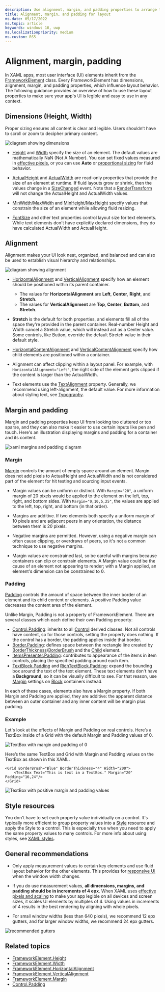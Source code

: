```yaml
---
description: Use alignment, margin, and padding properties to arrange the layout of elements on a page.
title: Alignment, margin, and padding for layout
ms.date: 05/17/2022
ms.topic: article
keywords: windows 10, uwp
ms.localizationpriority: medium
ms.custom: RS5
---
```


# Alignment, margin, padding

In XAML apps, most user interface (UI) elements inherit from the [FrameworkElement](/uwp/api/Windows.UI.Xaml.FrameworkElement) class. Every FrameworkElement has dimensions, alignment, margin, and padding properties, which influence layout behavior. The following guidance provides an overview of how to use these layout properties to make sure your app's UI is legible and easy to use in any context.

## Dimensions (Height, Width)

Proper sizing ensures all content is clear and legible. Users shouldn’t have to scroll or zoom to decipher primary content.

![diagram showing dimensions](images/dimensions.svg)

- [Height](/uwp/api/windows.ui.xaml.frameworkelement.height) and [Width](/uwp/api/windows.ui.xaml.frameworkelement.width) specify the size of an element. The default values are mathematically NaN (Not A Number). You can set fixed values measured in [effective pixels](screen-sizes-and-breakpoints-for-responsive-design.md#effective-pixels-and-scale-factor), or you can use **Auto** or [proportional sizing](layout-panels.md#grid) for fluid behavior.

- [ActualHeight](/uwp/api/windows.ui.xaml.frameworkelement.actualheight) and [ActualWidth](/uwp/api/windows.ui.xaml.frameworkelement.actualwidth) are read-only properties that provide the size of an element at runtime. If fluid layouts grow or shrink, then the values change in a [SizeChanged](/uwp/api/windows.ui.xaml.frameworkelement.sizechanged) event. Note that a [RenderTransform](/uwp/api/windows.ui.xaml.uielement.rendertransform) will not change the ActualHeight and ActualWidth values.

- [MinWidth](/uwp/api/windows.ui.xaml.frameworkelement.minwidth)/[MaxWidth](/uwp/api/windows.ui.xaml.frameworkelement.maxwidth) and [MinHeight](/uwp/api/windows.ui.xaml.frameworkelement.minheight)/[MaxHeight](/uwp/api/windows.ui.xaml.frameworkelement.maxheight) specify values that constrain the size of an element while allowing fluid resizing.

- [FontSize](/uwp/api/windows.ui.xaml.controls.textblock.fontsize) and other text properties control layout size for text elements. While text elements don't have explicitly declared dimensions, they do have calculated ActualWidth and ActualHeight. 

## Alignment

Alignment makes your UI look neat, organized, and balanced and can also be used to establish visual hierarchy and relationships.

![diagram showing alignment](images/alignment.svg)

- [HorizontalAlignment](/uwp/api/windows.ui.xaml.frameworkelement.horizontalalignment) and [VerticalAlignment](/uwp/api/windows.ui.xaml.frameworkelement.verticalalignment) specify how an element should be positioned within its parent container.
  - The values for **HorizontalAlignment** are **Left**, **Center**, **Right**, and **Stretch**.
  - The values for **VerticalAlignment** are **Top**, **Center**, **Bottom**, and **Stretch**.

- **Stretch** is the default for both properties, and elements fill all of the space they're provided in the parent container. Real-number Height and Width cancel a Stretch value, which will instead act as a Center value. Some controls, like Button, override the default Stretch value in their default style.

- [HorizontalContentAlignment](/uwp/api/windows.ui.xaml.controls.control.horizontalcontentalignment) and [VerticalContentAlignment](/uwp/api/windows.ui.xaml.controls.control.verticalcontentalignment) specify how child elements are positioned within a container.

- Alignment can affect clipping within a layout panel. For example, with `HorizontalAlignment="Left"`, the right side of the element gets clipped if the content is larger than the ActualWidth.

- Text elements use the [TextAlignment](/uwp/api/windows.ui.xaml.textalignment) property. Generally, we recommend using left-alignment, the default value. For more information about styling text, see [Typography](../style/typography.md).

## Margin and padding

Margin and padding properties keep UI from looking too cluttered or too sparse, and they can also make it easier to use certain inputs like pen and touch. Here's an illustration displaying margins and padding for a container and its content.

![xaml margins and padding diagram](images/xaml-layout-margins-padding.svg)

### Margin

[Margin](/uwp/api/windows.ui.xaml.frameworkelement.margin) controls the amount of empty space around an element. Margin does not add pixels to ActualHeight and ActualWidth and is not considered part of the element for hit testing and sourcing input events.

- Margin values can be uniform or distinct. With `Margin="20"`, a uniform margin of 20 pixels would be applied to the element on the left, top, right, and bottom sides. With `Margin="0,10,5,25"`, the values are applied to the left, top, right, and bottom (in that order).

- Margins are additive. If two elements both specify a uniform margin of 10 pixels and are adjacent peers in any orientation, the distance between them is 20 pixels.

- Negative margins are permitted. However, using a negative margin can often cause clipping, or overdraws of peers, so it's not a common technique to use negative margins.

- Margin values are constrained last, so be careful with margins because containers can clip or constrain elements. A Margin value could be the cause of an element not appearing to render; with a Margin applied, an element's dimension can be constrained to 0.

### Padding

[Padding](/uwp/api/windows.ui.xaml.frameworkelement.margin?view=winrt-22000&preserve-view=true#margin-and-padding) controls the amount of space between the inner border of an element and its child content or elements. A positive Padding value decreases the content area of the element.

Unlike Margin, Padding is not a property of FrameworkElement. There are several classes which each define their own Padding property:

- [Control.Padding](/uwp/api/windows.ui.xaml.controls.control.padding): inherits to all [Control](/uwp/api/windows.ui.xaml.controls) derived classes. Not all controls have content, so for those controls, setting the property does nothing. If the control has a border, the padding applies inside that border.
- [Border.Padding](/uwp/api/windows.ui.xaml.controls.border.padding): defines space between the rectangle line created by [BorderThickness](/uwp/api/windows.ui.xaml.controls.border.borderthickness)/[BorderBrush](/uwp/api/windows.ui.xaml.controls.border.borderbrush) and the [Child](/uwp/api/windows.ui.xaml.controls.border.child) element.
- [ItemsPresenter.Padding](/uwp/api/windows.ui.xaml.controls.itemspresenter.padding): contributes to appearance of the items in item controls, placing the specified padding around each item.
- [TextBlock.Padding](/uwp/api/windows.ui.xaml.controls.textblock.padding) and [RichTextBlock.Padding](/uwp/api/windows.ui.xaml.controls.richtextblock.padding): expand the bounding box around the text of the text element. These text elements don't have a **Background**, so it can be visually difficult to see. For that reason, use [Margin](/uwp/api/windows.ui.xaml.documents.block.margin) settings on [Block](/uwp/api/windows.ui.xaml.documents.block) containers instead.

In each of these cases, elements also have a Margin property. If both Margin and Padding are applied, they are additive: the apparent distance between an outer container and any inner content will be margin plus padding.

### Example

Let's look at the effects of Margin and Padding on real controls. Here’s a TextBox inside of a Grid with the default Margin and Padding values of 0.

![TextBox with margin and padding of 0](images/xaml-layout-textbox-no-margins-padding.svg)

Here’s the same TextBox and Grid with Margin and Padding values on the TextBox as shown in this XAML.

```XAML
<Grid BorderBrush="Blue" BorderThickness="4" Width="200">
    <TextBox Text="This is text in a TextBox." Margin="20" Padding="16,24"/>
</Grid>
```

![TextBox with positive margin and padding values](images/xaml-layout-textbox-with-margins-padding.svg)

## Style resources
You don't have to set each property value individually on a control. It's typically more efficient to group property values into a [Style](/uwp/api/Windows.UI.Xaml.Style) resource and apply the Style to a control. This is especially true when you need to apply the same property values to many controls. For more info about using styles, see [XAML styles](../style/xaml-styles.md).

## General recommendations

- Only apply measurement values to certain key elements and use fluid layout behavior for the other elements. This provides for [responsive UI](responsive-design.md) when the window width changes.

- If you do use measurement values, **all dimensions, margins, and padding should be in increments of 4 epx**. When XAML uses [effective pixels and scaling](screen-sizes-and-breakpoints-for-responsive-design.md) to make your app legible on all devices and screen sizes, it scales UI elements by multiples of 4. Using values in increments of 4 results in the best rendering by aligning with whole pixels.

- For small window widths (less than 640 pixels), we recommend 12 epx gutters, and for larger window widths, we recommend 24 epx gutters.

![recommended gutters](images/12-gutter.svg)

## Related topics

- [FrameworkElement.Height](/uwp/api/windows.ui.xaml.frameworkelement.height)
- [FrameworkElement.Width](/uwp/api/windows.ui.xaml.frameworkelement.width)
- [FrameworkElement.HorizontalAlignment](/uwp/api/windows.ui.xaml.frameworkelement.horizontalalignment)
- [FrameworkElement.VerticalAlignment](/uwp/api/windows.ui.xaml.frameworkelement.verticalalignment)
- [FrameworkElement.Margin](/uwp/api/windows.ui.xaml.frameworkelement.margin)
- [Control.Padding](/uwp/api/windows.ui.xaml.controls.control.padding)
